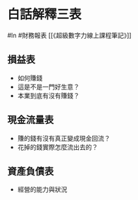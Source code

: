# 白話解釋三表
#ln #財務報表 
[[《超級數字力線上課程筆記》]]

## 損益表
- 如何賺錢
- 這是不是一門好生意？
- 本業到底有沒有賺錢？

## 現金流量表
- 賺的錢有沒有真正變成現金回流？
- 花掉的錢實際怎麼流出去的？

## 資產負債表
- 經營的能力與狀況